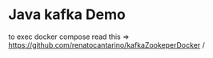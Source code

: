 # Java kafka Demo 

to exec docker compose read this => https://github.com/renatocantarino/kafkaZookeperDocker   /

